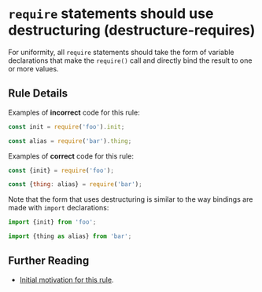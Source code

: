 <!--
SPDX-FileCopyrightText: © 2020 Liferay Inc. <https://liferay.com>

SPDX-License-Identifier: MIT
-->

# `require` statements should use destructuring (destructure-requires)

For uniformity, all `require` statements should take the form of variable declarations that make the `require()` call and directly bind the result to one or more values.

## Rule Details

Examples of **incorrect** code for this rule:

```js
const init = require('foo').init;

const alias = require('bar').thing;
```

Examples of **correct** code for this rule:

```js
const {init} = require('foo');

const {thing: alias} = require('bar');
```

Note that the form that uses destructuring is similar to the way bindings are made with `import` declarations:

```js
import {init} from 'foo';

import {thing as alias} from 'bar';
```

## Further Reading

-   [Initial motivation for this rule](https://github.com/liferay/eslint-config-liferay/issues/94).
